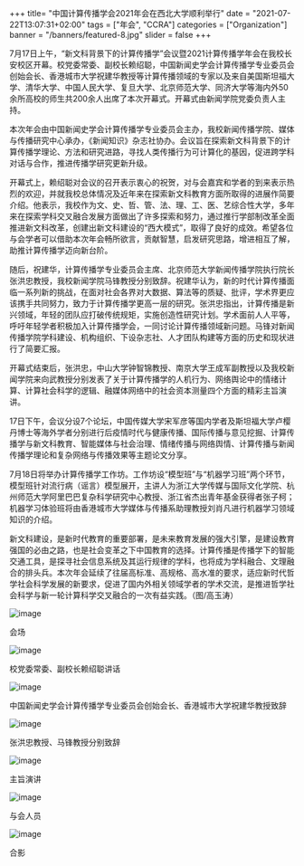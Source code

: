+++
title= "中国计算传播学会2021年会在西北大学顺利举行"
date = "2021-07-22T13:07:31+02:00"
tags = ["年会", "CCRA"]
categories = ["Organization"]
banner = "/banners/featured-8.jpg"
slider = false
+++


7月17日上午，“新文科背景下的计算传播学”会议暨2021计算传播学年会在我校长安校区开幕。校党委常委、副校长赖绍聪，中国新闻史学会计算传播学专业委员会创始会长、香港城市大学祝建华教授等计算传播领域的专家以及来自美国斯坦福大学、清华大学、中国人民大学、复旦大学、北京师范大学、同济大学等海内外50余所高校的师生共200余人出席了本次开幕式。开幕式由新闻学院党委负责人主持。

本次年会由中国新闻史学会计算传播学专业委员会主办，我校新闻传播学院、媒体与传播研究中心承办，《新闻知识》杂志社协办。会议旨在探索新文科背景下的计算传播学理论、方法和研究进路，寻找人类传播行为可计算化的基因，促进跨学科对话与合作，推进传播学研究更新升级。

开幕式上，赖绍聪对会议的召开表示衷心的祝贺，对与会嘉宾和学者的到来表示热烈的欢迎，并就我校总体情况及近年来在探索新文科教育方面所取得的进展作简要介绍。他表示，我校作为文、史、哲、管、法、理、工、医、艺综合性大学，多年来在探索学科交叉融合发展方面做出了许多探索和努力，通过推行学部制改革全面推进新文科改革，创建出新文科建设的“西大模式”，取得了良好的成效。希望各位与会学者可以借助本次年会畅所欲言，贡献智慧，启发研究思路，增进相互了解，助推计算传播学迈向新台阶。

随后，祝建华，计算传播学专业委员会主席、北京师范大学新闻传播学院执行院长张洪忠教授，我校新闻学院马锋教授分别致辞。祝建华认为，新的时代计算传播面临一系列新的挑战，在面对社会各界对大数据、算法等的质疑、批评，学术界更应该携手共同努力，致力于计算传播学更高一层的研究。张洪忠指出，计算传播是新兴领域，年轻的团队应打破传统规矩，实施创造性研究计划。学术面前人人平等，呼吁年轻学者积极加入计算传播学会，一同讨论计算传播领域新问题。马锋对新闻传播学院学科建设、机构组织、下设杂志社、人才团队构建等方面的历史和现状进行了简要汇报。

开幕式结束后，张洪忠，中山大学钟智锦教授、南京大学王成军副教授以及我校新闻学院来向武教授分别发表了关于计算传播学的人机行为、网络舆论中的情绪计算、计算社会科学的逻辑、融媒体网络中的社会资本测量四个方面的精彩主旨演讲。

17日下午，会议分设7个论坛，中国传媒大学宋军彦等国内学者及斯坦福大学卢樱丹博士等海外学者分别进行后疫情时代与健康传播、国际传播与意见挖掘、计算传播学与新文科教育、智能媒体与社会治理、情绪传播与网络舆情、计算传播与新闻传播学理论和复杂网络与传播效果等主题论文分享。

7月18日将举办计算传播学工作坊。工作坊设“模型班”与“机器学习班”两个环节，模型班针对流行病（谣言）模型展开，主讲人为浙江大学传媒与国际文化学院、杭州师范大学阿里巴巴复杂科学研究中心教授、浙江省杰出青年基金获得者张子柯；机器学习体验班将由香港城市大学媒体与传播系助理教授刘肖凡进行机器学习领域知识的介绍。

新文科建设，是新时代教育的重要部署，是未来教育发展的强大引擎，是建设教育强国的必由之路，也是社会变革之下中国教育的选择。计算传播是传播学下的智能交通工具，是探寻社会信息系统及其运行规律的学科，也将成为学科融合、文理融合的排头兵。本次年会延续了往届高标准、高规格、高水准的要求，适应新时代哲学社会科学发展的新要求，促进了国内外相关领域学者的学术交流，是推进哲学社会科学与新一轮计算科学交叉融合的一次有益实践。（图/高玉涛）

![image](https://user-images.githubusercontent.com/543384/130400463-bfdfee93-4dc2-463e-93b2-026d73f60fac.png)


会场

![image](https://user-images.githubusercontent.com/543384/130400488-c9425f2f-e4b8-45f9-bb1c-a8164dd72ff5.png)


校党委常委、副校长赖绍聪讲话

![image](https://user-images.githubusercontent.com/543384/130400514-b3c4918e-77a7-4969-bfaf-592a8bdb9bd0.png)


中国新闻史学会计算传播学专业委员会创始会长、香港城市大学祝建华教授致辞

![image](https://user-images.githubusercontent.com/543384/130400547-ebf5ed93-a8e9-4714-b1b8-811a803bc521.png)


张洪忠教授、马锋教授分别致辞

![image](https://user-images.githubusercontent.com/543384/130400568-0cca4fb3-52a8-476f-9175-e5c0656ebb22.png)


主旨演讲

![image](https://user-images.githubusercontent.com/543384/130400598-0fce3c0a-4c82-4994-a81a-1a056b216f09.png)


与会人员

![image](https://user-images.githubusercontent.com/543384/130400643-20e865a8-f661-462d-8ed9-698c3ada6fce.png)


合影

